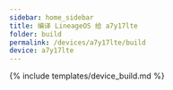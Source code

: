 ```yaml
---
sidebar: home_sidebar
title: 编译 LineageOS 给 a7y17lte
folder: build
permalink: /devices/a7y17lte/build
device: a7y17lte
---
```

{% include templates/device_build.md %}
